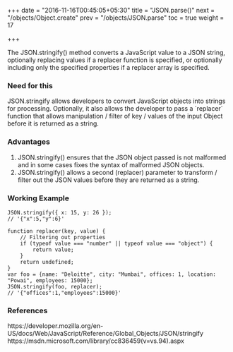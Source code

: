 +++
date = "2016-11-16T00:45:05+05:30"
title = "JSON.parse()"
next = "/objects/Object.create"
prev = "/objects/JSON.parse"
toc = true
weight = 17

+++

The JSON.stringify() method converts a JavaScript value to a JSON string, optionally replacing values if a replacer function is specified, or optionally including only the specified properties if a replacer array is specified.

<h3>Need for this</h3>
JSON.stringify allows developers to convert JavaScript objects into strings for processing. Optionally, it also allows the developer to pass a `replacer` function that allows manipulation / filter of key / values of the input Object before it is returned as a string.

<h3>Advantages</h3>
<ol>
  <li>JSON.stringify() ensures that the JSON object passed is not malformed and in some cases fixes the syntax of malformed JSON objects.</li>
  <li>JSON.stringify() allows a second (replacer) parameter to transform / filter out the JSON values before they are returned as a string.</li>
</ol>

<h3>Working Example</h3>

	JSON.stringify({ x: 15, y: 26 });
	// '{"x":5,"y":6}'

	function replacer(key, value) {
		// Filtering out properties
		if (typeof value === "number" || typeof value === "object") {
			return value;
		}
		return undefined;
	}
	var foo = {name: "Deloitte", city: "Mumbai", offices: 1, location: "Powai", employees: 15000};
	JSON.stringify(foo, replacer);
	// '{"offices":1,"employees":15000}'


<h3>References</h3>
https://developer.mozilla.org/en-US/docs/Web/JavaScript/Reference/Global_Objects/JSON/stringify
<br>
https://msdn.microsoft.com/library/cc836459(v=vs.94).aspx